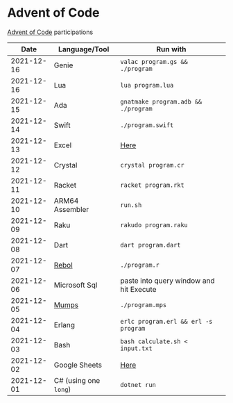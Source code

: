 # Advent of Code

[Advent of Code](https://adventofcode.com/) participations

| Date | Language/Tool | Run with |
|-|-|-|
| 2021-12-16 | Genie | `valac program.gs && ./program` |
| 2021-12-16 | Lua | `lua program.lua` |
| 2021-12-15 | Ada | `gnatmake program.adb && ./program` |
| 2021-12-14 | Swift | `./program.swift` |
| 2021-12-13 | Excel | [Here](https://1drv.ms/x/s!Am0A-Q2ssMvKv0E76ZuK2UPIBImY?e=ZpjLRK) |
| 2021-12-12 | Crystal | `crystal program.cr` |
| 2021-12-11 | Racket | `racket program.rkt` |
| 2021-12-10 | ARM64 Assembler | `run.sh` |
| 2021-12-09 | Raku | `rakudo program.raku` |
| 2021-12-08 | Dart | `dart program.dart` |
| 2021-12-07 | [Rebol](http://www.rebol.com/r3/docs/index.html) | `./program.r` |
| 2021-12-06 | Microsoft Sql | paste into query window and hit Execute |
| 2021-12-05 | [Mumps](https://www.cs.uni.edu/~okane/) | `./program.mps` |
| 2021-12-04 | Erlang | `erlc program.erl && erl -s program` |
| 2021-12-03 | Bash | `bash calculate.sh < input.txt` |
| 2021-12-02 | Google Sheets | [Here](https://docs.google.com/spreadsheets/d/1VQIpUozLaUgawx1jczUdiHUzLf6Ea0KIZWqokBXvGRU/edit#gid=0) |
| 2021-12-01 | C# (using one `long`) | `dotnet run` |
